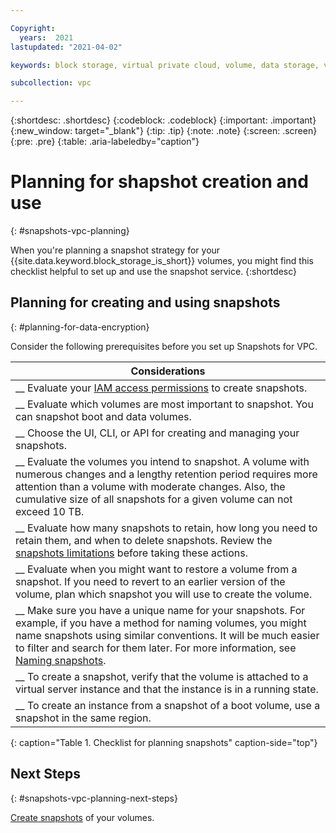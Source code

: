 ```yaml
---

Copyright:
  years:  2021
lastupdated: "2021-04-02"

keywords: block storage, virtual private cloud, volume, data storage, virtual server instance, instance, snapshots

subcollection: vpc

---
```


{:shortdesc: .shortdesc}
{:codeblock: .codeblock}
{:important: .important}
{:new_window: target="_blank"}
{:tip: .tip}
{:note: .note}
{:screen: .screen}
{:pre: .pre}
{:table: .aria-labeledby="caption"}

# Planning for shapshot creation and use
{: #snapshots-vpc-planning}

When you're planning a snapshot strategy for your {{site.data.keyword.block_storage_is_short}} volumes, you might find this checklist helpful to set up and use the snapshot service.
{:shortdesc}

## Planning for creating and using snapshots
{: #planning-for-data-encryption}

Consider the following prerequisites before you set up Snapshots for VPC.

|        Considerations|
|-------------------|
|__ Evaluate your [IAM access permissions](/docs/vpc?topic=vpc-snapshots-vpc-manage#snapshots-vpc-iam) to create snapshots. |
|__ Evaluate which volumes are most important to snapshot. You can snapshot boot and data volumes. |
|__ Choose the UI, CLI, or API for creating and managing your snapshots. |
|__ Evaluate the volumes you intend to snapshot. A volume with numerous changes and a lengthy retention period requires more attention than a volume with moderate changes. Also, the cumulative size of all snapshots for a given volume can not exceed 10 TB. |
|__ Evaluate how many snapshots to retain, how long you need to retain them, and when to delete snapshots. Review the [snapshots limitations](/docs/vpc?topic=vpc-snapshots-vpc-about#snapshots-vpc-limitations) before taking these actions. |
|__ Evaluate when you might want to restore a volume from a snapshot. If you need to revert to an earlier version of the volume, plan which snapshot you will use to create the volume. |
|__ Make sure you have a unique name for your snapshots. For example, if you have a method for naming volumes, you might name snapshots using similar conventions. It will be much easier to filter and search for them later. For more information, see [Naming snapshots](/docs/vpc?topic=vpc-snapshots-vpc-manage#snapshots-vpc-naming). |
|__ To create a snapshot, verify that the volume is attached to a virtual server instance and that the instance is in a running state.|
|__ To create an instance from a snapshot of a boot volume, use a snapshot in the same region. |

{: caption="Table 1. Checklist for planning snapshots" caption-side="top"}


## Next Steps
{: #snapshots-vpc-planning-next-steps}

[Create snapshots](/docs/vpc?topic=vpc-snapshots-vpc-create#snapshots-vpc-create) of your volumes.